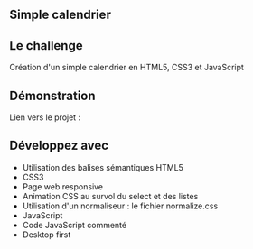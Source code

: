 ## Simple calendrier

## Le challenge

Création d'un simple calendrier en HTML5, CSS3 et JavaScript

## Démonstration

Lien vers le projet :

## Développez avec

- Utilisation des balises sémantiques HTML5
- CSS3
- Page web responsive
- Animation CSS au survol du select et des listes
- Utilisation d'un normaliseur : le fichier normalize.css
- JavaScript
- Code JavaScript commenté
- Desktop first
